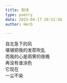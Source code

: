 ```yaml
---  
title: 短诗  
type: poetry  
date: 2015-04-17 20:51:56  
author: Herb  

---  
```

自北急下的风  
堪堪把我的发茬吹乱  
而我的心是雨霁的夜晚  
再没有谁涂色  
它现在  
一尘不染